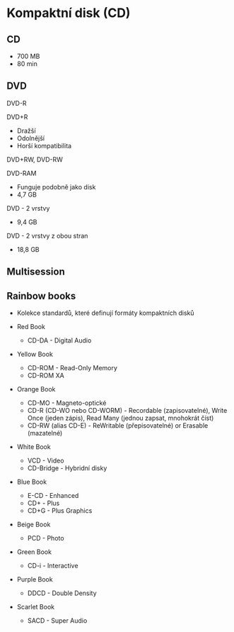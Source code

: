 # Kompaktní disk (CD)
## CD
- 700 MB
- 80 min

## DVD
DVD-R

DVD+R
- Dražší
- Odolnější
- Horší kompatibilita

DVD+RW, DVD-RW

DVD-RAM
- Funguje podobně jako disk
- 4,7 GB

DVD - 2 vrstvy
- 9,4 GB

DVD - 2 vrstvy z obou stran
- 18,8 GB

## Multisession


## Rainbow books
- Kolekce standardů, které definují formáty kompaktních disků

- Red Book
  - CD-DA - Digital Audio
- Yellow Book
  - CD-ROM - Read-Only Memory
  - CD-ROM XA
- Orange Book
  - CD-MO - Magneto-optické
  - CD-R (CD-WO nebo CD-WORM) - Recordable (zapisovatelné), Write Once (jeden zápis), Read Many (jednou zapsat, mnohokrát číst)
  - CD-RW (alias CD-E) - ReWritable (přepisovatelné) or Erasable (mazatelné)
- White Book
  - VCD - Video
  - CD-Bridge - Hybridní disky
- Blue Book
  - E-CD - Enhanced
  - CD+ - Plus
  - CD+G - Plus Graphics
- Beige Book
  - PCD - Photo
- Green Book
  - CD-i - Interactive
- Purple Book
  - DDCD - Double Density
- Scarlet Book
  - SACD - Super Audio
